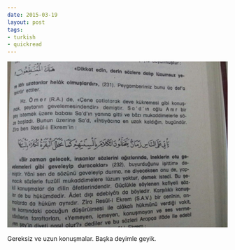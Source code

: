 ```yaml
---
date: 2015-03-19
layout: post
tags:
- turkish
- quickread
---
```


![](/images/tumblr_nlh4goe48h1u3gx2to1_1280.jpg)

Gereksiz ve uzun konuşmalar. Başka deyimle geyik.
